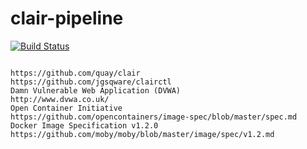 # clair-pipeline

[![Build Status](https://travis-ci.com/githubfoam/clair-pipeline.svg?branch=main)](https://travis-ci.com/githubfoam/clair-pipeline)  

~~~~

https://github.com/quay/clair
https://github.com/jgsqware/clairctl
Damn Vulnerable Web Application (DVWA)
http://www.dvwa.co.uk/
Open Container Initiative
https://github.com/opencontainers/image-spec/blob/master/spec.md
Docker Image Specification v1.2.0
https://github.com/moby/moby/blob/master/image/spec/v1.2.md
~~~~